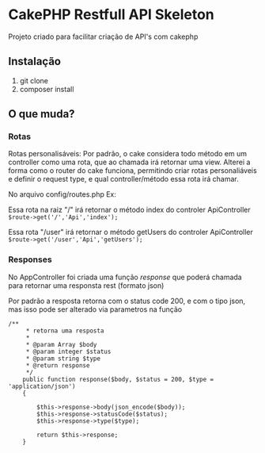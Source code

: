 # CakePHP Restfull API Skeleton

Projeto criado para facilitar criação de API's com cakephp

## Instalação

1. git clone 
2. composer install

## O que muda?


### Rotas
Rotas personalisáveis: Por padrão, o cake considera todo método em um controller como uma rota, que ao chamada irá retornar uma view.
Alterei a forma como o router do cake funciona, permitindo criar rotas personaliáveis e definir o request type, e qual controller/método essa rota irá chamar.

No arquivo config/routes.php
Ex: 

Essa rota na raiz "/" irá retornar o método index do controler ApiController
```$route->get('/','Api','index');```
   
Essa rota "/user"  irá retornar o método getUsers do controler ApiController
```$route->get('/user','Api','getUsers');```

### Responses

No AppController foi criada uma função *response* que poderá chamada para retornar uma responsta rest (formato json)

Por padrão a resposta retorna com o status code 200, e com o tipo json, mas isso pode ser alterado via parametros na função

```
/**
     * retorna uma resposta
     *
     * @param Array $body
     * @param integer $status
     * @param string $type
     * @return response
     */
    public function response($body, $status = 200, $type = 'application/json')
    {
        
        $this->response->body(json_encode($body));
        $this->response->statusCode($status);
        $this->response->type($type);

        return $this->response;
    }
```